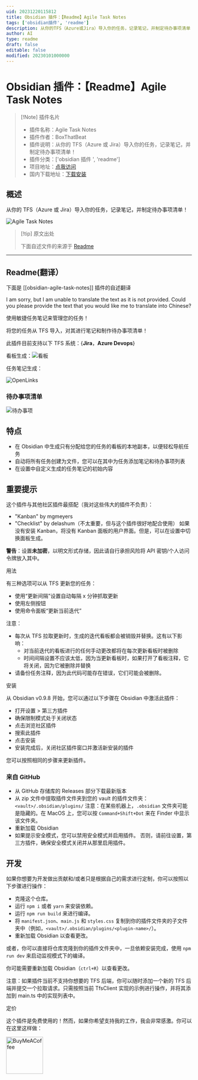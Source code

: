 ```yaml
---
uid: 20231220115812
title: Obsidian 插件：【Readme】Agile Task Notes
tags: ['obsidian插件', 'readme']
description: 从你的TFS（Azure或Jira）导入你的任务，记录笔记，并制定待办事项清单！
author: AI
type: readme
draft: false
editable: false
modified: 20230101000000
---
```


# Obsidian 插件：【Readme】Agile Task Notes

> [!Note] 插件名片
> - 插件名称：Agile Task Notes
> - 插件作者：BoxThatBeat
> - 插件说明：从你的 TFS（Azure 或 Jira）导入你的任务，记录笔记，并制定待办事项清单！
> - 插件分类：['obsidian 插件 ', 'readme']
> - 项目地址：[点我访问](https://github.com/BoxThatBeat/obsidian-agile-task-notes)
> - 国内下载地址：[下载安装](https://pkmer.cn/products/plugin/pluginMarket/?obsidian-agile-task-notes)

## 概述

从你的 TFS（Azure 或 Jira）导入你的任务，记录笔记，并制定待办事项清单！

![Agile Task Notes](https://cdn.pkmer.cn/covers/obsidian-agile-task-notes.gif)

> [!tip] 原文出处
>
>下面自述文件的来源于 [Readme](https://ghproxy.net/https://raw.githubusercontent.com/BoxThatBeat/obsidian-agile-task-notes/master/README.md)

---

## Readme(翻译）

下面是 [[obsidian-agile-task-notes]] 插件的自述翻译

I am sorry, but I am unable to translate the text as it is not provided. Could you please provide the text that you would like me to translate into Chinese?

使用敏捷任务笔记来管理您的任务！

将您的任务从 TFS 导入，对其进行笔记和制作待办事项清单！

此插件目前支持以下 TFS 系统：{**Jira**，**Azure Devops**}

看板生成：![看板](https://cdn.pkmer.cn/covers/obsidian-agile-task-notes_1_0.gif)

任务笔记生成：

![OpenLinks](https://cdn.pkmer.cn/covers/obsidian-agile-task-notes_1_1.gif)

### 待办事项清单

![待办事项](https://cdn.pkmer.cn/covers/obsidian-agile-task-notes_1_2.gif)

## 特点

- 在 Obsidian 中生成只有分配给您的任务的看板的本地副本，以便轻松导航任务
- 自动将所有任务创建为文件，您可以在其中为任务添加笔记和待办事项列表
- 在设置中自定义生成的任务笔记的初始内容

## 重要提示

这个插件与其他社区插件最搭配（我对这些伟大的插件不负责）：

- "Kanban" by mgmeyers
- "Checklist" by delashum（不太重要，但与这个插件很好地配合使用）
如果没有安装 Kanban，将没有 Kanban 面板的用户界面。但是，可以在设置中切换面板生成。

**警告**：设置**未加密**，以明文形式存储，因此请自行承担风险将 API 密钥/个人访问令牌放入其中。

用法

有三种选项可以从 TFS 更新您的任务：

- 使用“更新间隔”设置自动每隔 x 分钟抓取更新
- 使用左侧按钮
- 使用命令面板“更新当前迭代”

注意：

- 每次从 TFS 拉取更新时，生成的迭代看板都会被销毁并替换。这有以下影响：
	- 对当前迭代的看板进行的任何手动更改都将在每次更新看板时被删除
	- 时间间隔设置不应该太低，因为当更新看板时，如果打开了看板注释，它将关闭，因为它被删除并替换
- 请备份任务注释，因为此代码可能存在错误，它们可能会被删除。

安装

从 Obsidian v0.9.8 开始，您可以通过以下步骤在 Obsidian 中激活此插件：

- 打开设置 > 第三方插件
- 确保限制模式处于关闭状态
- 点击浏览社区插件
- 搜索此插件
- 点击安装
- 安装完成后，关闭社区插件窗口并激活新安装的插件

您可以按照相同的步骤来更新插件。

### 来自 GitHub

- 从 GitHub 存储库的 Releases 部分下载最新版本
- 从 zip 文件中提取插件文件夹到您的 vault 的插件文件夹：`<vault>/.obsidian/plugins/`
注意：在某些机器上，`.obsidian` 文件夹可能是隐藏的。在 MacOS 上，您可以按 `Command+Shift+Dot` 来在 Finder 中显示该文件夹。
- 重新加载 Obsidian
- 如果提示安全模式，您可以禁用安全模式并启用插件。
否则，请前往设置，第三方插件，确保安全模式关闭并从那里启用插件。

## 开发

如果你想要为开发做出贡献和/或者只是根据自己的需求进行定制，你可以按照以下步骤进行操作：

- 克隆这个仓库。
- 运行 `npm i` 或者 `yarn` 来安装依赖。
- 运行 `npm run build` 来进行编译。
- 将 `manifest.json`、`main.js` 和 `styles.css` 复制到你的插件文件夹的子文件夹中（例如，`<vault>/.obsidian/plugins/<plugin-name>/`）。
- 重新加载 Obsidian 以查看更改。

或者，你可以直接将仓库克隆到你的插件文件夹中，一旦依赖安装完成，使用 `npm run dev` 来启动监视模式下的编译。

你可能需要重新加载 Obsidian（`ctrl+R`）以查看更改。

注意：如果插件当前不支持你想要的 TFS 后端，你可以随时添加一个新的 TFS 后端并提交一个拉取请求。只需按照当前 TfsClient 实现的示例进行操作，并将其添加到 main.ts 中的实现列表中。

定价

这个插件是免费使用的！然而，如果你希望支持我的工作，我会非常感激。你可以在这里这样做：

[<img src="https://cdn.buymeacoffee.com/buttons/v2/default-green.png" alt="BuyMeACoffee" width="100">](https://www.buymeacoffee.com/BoxThatBeat)
